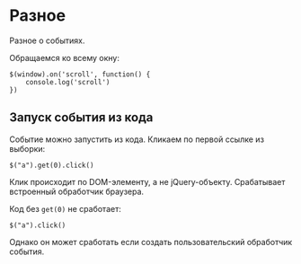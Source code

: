 # Разное
Разное о событиях.

Обращаемся ко всему окну:

    $(window).on('scroll', function() {
        console.log('scroll')
    })

## Запуск события из кода
Событие можно запустить из кода. Кликаем по первой ссылке из выборки: 

    $("a").get(0).click()

Клик происходит по DOM-элементу, а не jQuery-объекту. Срабатывает встроенный обработчик браузера.

Код без `get(0)` не сработает:

    $("a").click()

Однако он может сработать если создать пользовательский обработчик события.
